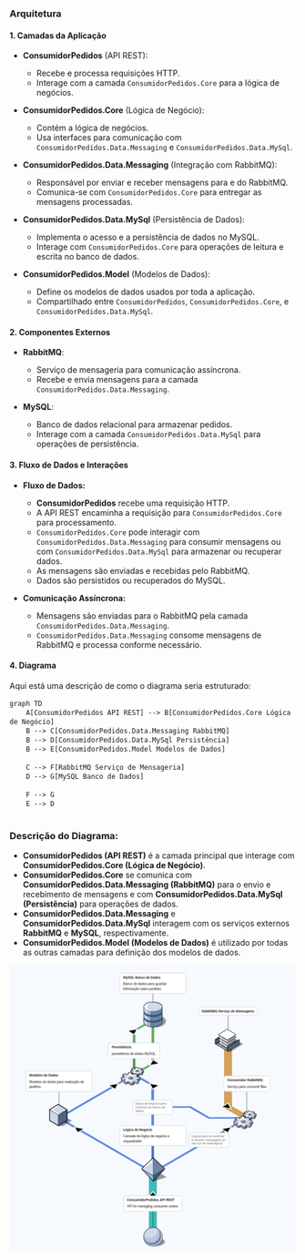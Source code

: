 ### Arquitetura

#### 1. **Camadas da Aplicação**

- **ConsumidorPedidos** (API REST):
  - Recebe e processa requisições HTTP.
  - Interage com a camada `ConsumidorPedidos.Core` para a lógica de negócios.

- **ConsumidorPedidos.Core** (Lógica de Negócio):
  - Contém a lógica de negócios.
  - Usa interfaces para comunicação com `ConsumidorPedidos.Data.Messaging` e `ConsumidorPedidos.Data.MySql`.

- **ConsumidorPedidos.Data.Messaging** (Integração com RabbitMQ):
  - Responsável por enviar e receber mensagens para e do RabbitMQ.
  - Comunica-se com `ConsumidorPedidos.Core` para entregar as mensagens processadas.

- **ConsumidorPedidos.Data.MySql** (Persistência de Dados):
  - Implementa o acesso e a persistência de dados no MySQL.
  - Interage com `ConsumidorPedidos.Core` para operações de leitura e escrita no banco de dados.

- **ConsumidorPedidos.Model** (Modelos de Dados):
  - Define os modelos de dados usados por toda a aplicação.
  - Compartilhado entre `ConsumidorPedidos`, `ConsumidorPedidos.Core`, e `ConsumidorPedidos.Data.MySql`.

#### 2. **Componentes Externos**

- **RabbitMQ**:
  - Serviço de mensageria para comunicação assíncrona.
  - Recebe e envia mensagens para a camada `ConsumidorPedidos.Data.Messaging`.

- **MySQL**:
  - Banco de dados relacional para armazenar pedidos.
  - Interage com a camada `ConsumidorPedidos.Data.MySql` para operações de persistência.

#### 3. **Fluxo de Dados e Interações**

- **Fluxo de Dados:**
  - **ConsumidorPedidos** recebe uma requisição HTTP.
  - A API REST encaminha a requisição para `ConsumidorPedidos.Core` para processamento.
  - `ConsumidorPedidos.Core` pode interagir com `ConsumidorPedidos.Data.Messaging` para consumir mensagens ou com `ConsumidorPedidos.Data.MySql` para armazenar ou recuperar dados.
  - As mensagens são enviadas e recebidas pelo RabbitMQ.
  - Dados são persistidos ou recuperados do MySQL.

- **Comunicação Assíncrona:**
  - Mensagens são enviadas para o RabbitMQ pela camada `ConsumidorPedidos.Data.Messaging`.
  - `ConsumidorPedidos.Data.Messaging` consome mensagens de RabbitMQ e processa conforme necessário.
  
#### 4. **Diagrama**

Aqui está uma descrição de como o diagrama seria estruturado:

```mermaid
graph TD
    A[ConsumidorPedidos API REST] --> B[ConsumidorPedidos.Core Lógica de Negócio]
    B --> C[ConsumidorPedidos.Data.Messaging RabbitMQ]
    B --> D[ConsumidorPedidos.Data.MySql Persistência]
    B --> E[ConsumidorPedidos.Model Modelos de Dados]

    C --> F[RabbitMQ Serviço de Mensageria]
    D --> G[MySQL Banco de Dados]

    F --> G
    E --> D


```

### Descrição do Diagrama:

- **ConsumidorPedidos (API REST)** é a camada principal que interage com **ConsumidorPedidos.Core (Lógica de Negócio)**.
- **ConsumidorPedidos.Core** se comunica com **ConsumidorPedidos.Data.Messaging (RabbitMQ)** para o envio e recebimento de mensagens e com **ConsumidorPedidos.Data.MySql (Persistência)** para operações de dados.
- **ConsumidorPedidos.Data.Messaging** e **ConsumidorPedidos.Data.MySql** interagem com os serviços externos **RabbitMQ** e **MySQL**, respectivamente.
- **ConsumidorPedidos.Model (Modelos de Dados)** é utilizado por todas as outras camadas para definição dos modelos de dados.


![view](./isoflow.png)
